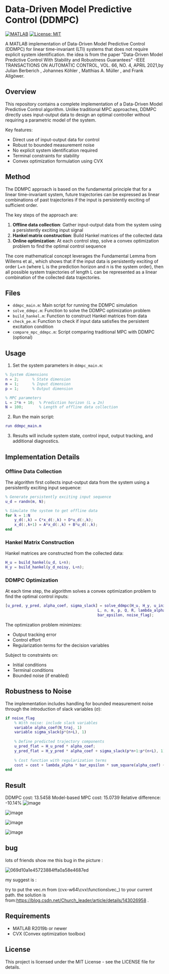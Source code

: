 # Data-Driven Model Predictive Control (DDMPC)

[![MATLAB](https://img.shields.io/badge/MATLAB-R2019b%2B-blue.svg)](https://www.mathworks.com/products/matlab.html)
[![License: MIT](https://img.shields.io/badge/License-MIT-yellow.svg)](https://opensource.org/licenses/MIT)

A MATLAB implementation of Data-Driven Model Predictive Control (DDMPC) for linear time-invariant (LTI) systems that does not require explicit system identification.
the idea is from the paper "Data-Driven Model Predictive Control With Stability and Robustness Guarantees" -IEEE TRANSACTIONS ON AUTOMATIC CONTROL, VOL. 66, NO. 4, APRIL 2021,by Julian Berberich , Johannes Köhler , Matthias A. Müller , and Frank Allgöwer.

## Overview

This repository contains a complete implementation of a Data-Driven Model Predictive Control algorithm. Unlike traditional MPC approaches, DDMPC directly uses input-output data to design an optimal controller without requiring a parametric model of the system.

Key features:
- Direct use of input-output data for control
- Robust to bounded measurement noise
- No explicit system identification required
- Terminal constraints for stability
- Convex optimization formulation using CVX

## Method

The DDMPC approach is based on the fundamental principle that for a linear time-invariant system, future trajectories can be expressed as linear combinations of past trajectories if the input is persistently exciting of sufficient order.

The key steps of the approach are:
1. **Offline data collection**: Gather input-output data from the system using a persistently exciting input signal
2. **Hankel matrix construction**: Build Hankel matrices of the collected data
3. **Online optimization**: At each control step, solve a convex optimization problem to find the optimal control sequence

The core mathematical concept leverages the Fundamental Lemma from Willems et al., which shows that if the input data is persistently exciting of order L+n (where L is the prediction horizon and n is the system order), then all possible system trajectories of length L can be represented as a linear combination of the collected data trajectories.

## Files

- `ddmpc_main.m`: Main script for running the DDMPC simulation
- `solve_ddmpc.m`: Function to solve the DDMPC optimization problem
- `build_hankel.m`: Function to construct Hankel matrices from data
- `check_pe.m`: Function to check if input data satisfies the persistent excitation condition
- `compare_mpc_ddmpc.m`: Script comparing traditional MPC with DDMPC (optional)

## Usage

1. Set the system parameters in `ddmpc_main.m`:
```matlab
% System dimensions
n = 2;      % State dimension
m = 1;      % Input dimension
p = 1;      % Output dimension

% MPC parameters
L = 2*n + 10;  % Prediction horizon (L ≥ 2n)
N = 100;       % Length of offline data collection
```

2. Run the main script:
```matlab
run ddmpc_main.m
```

3. Results will include system state, control input, output tracking, and additional diagnostics.

## Implementation Details

### Offline Data Collection

The algorithm first collects input-output data from the system using a persistently exciting input sequence:

```matlab
% Generate persistently exciting input sequence
u_d = randn(m, N);

% Simulate the system to get offline data
for k = 1:N
    y_d(:,k) = C*x_d(:,k) + D*u_d(:,k);
    x_d(:,k+1) = A*x_d(:,k) + B*u_d(:,k);
end
```

### Hankel Matrix Construction

Hankel matrices are constructed from the collected data:

```matlab
H_u = build_hankel(u_d, L+n);
H_y = build_hankel(y_d_noisy, L+n);
```

### DDMPC Optimization

At each time step, the algorithm solves a convex optimization problem to find the optimal control inputs:

```matlab
[u_pred, y_pred, alpha_coef, sigma_slack] = solve_ddmpc(H_u, H_y, u_init, y_init, u_s, y_s, ...
                                         L, n, m, p, Q, R, lambda_alpha, lambda_sigma, ...
                                         bar_epsilon, noise_flag);
```

The optimization problem minimizes:
- Output tracking error
- Control effort
- Regularization terms for the decision variables

Subject to constraints on:
- Initial conditions
- Terminal conditions
- Bounded noise (if enabled)

## Robustness to Noise

The implementation includes handling for bounded measurement noise through the introduction of slack variables (σ):

```matlab
if noise_flag
    % With noise: include slack variables
    variable alpha_coef(N_traj, 1)
    variable sigma_slack(p*(n+L), 1)
    
    % Define predicted trajectory components
    u_pred_flat = H_u_pred * alpha_coef;
    y_pred_flat = H_y_pred * alpha_coef + sigma_slack(p*n+1:p*(n+L), 1);
    
    % Cost function with regularization terms
    cost = cost + lambda_alpha * bar_epsilon * sum_square(alpha_coef) + lambda_sigma * sum_square(sigma_slack);
end
```
## Result

DDMPC cost: 13.5458
Model-based MPC cost: 15.0739
Relative difference: -10.14%
![image](https://github.com/user-attachments/assets/c08af08d-4ab6-467a-9c4a-55eda8d934de)

![image](https://github.com/user-attachments/assets/b306cc40-c932-443b-85ff-de9c57bf5c3f)

![image](https://github.com/user-attachments/assets/57c68f70-c72b-41ec-b082-796f84ba9fb2)

![image](https://github.com/user-attachments/assets/d2561e7b-5f93-431d-8760-179f6627ffcd)

## bug 

lots of friends show me this bug in the picture :

![069d10a1e45723884ffa0a58e4687ed](https://github.com/user-attachments/assets/43edce34-27bb-4af5-9cbc-87baca3c79f9)

my suggest is :

try to put the vec.m from (cvx-w64\cvx\functions\vec_) to  your current path. the solution is from:https://blog.csdn.net/Church_leader/article/details/143026958 .

## Requirements

- MATLAB R2019b or newer
- CVX (Convex optimization toolbox)

## License

This project is licensed under the MIT License - see the LICENSE file for details.

